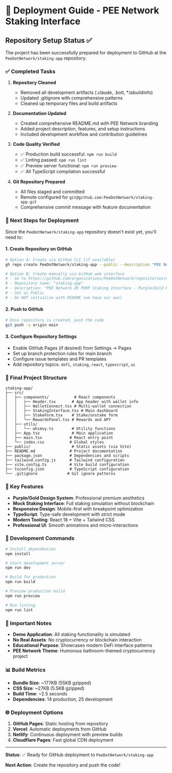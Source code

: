 # 🚀 Deployment Guide - PEE Network Staking Interface

## Repository Setup Status ✅

The project has been successfully prepared for deployment to GitHub at the `PeeDotNetwork/staking-app` repository.

### ✅ Completed Tasks

1. **Repository Cleaned** 
   - Removed all development artifacts (.claude, .bolt, *.tsbuildinfo)
   - Updated .gitignore with comprehensive patterns
   - Cleaned up temporary files and build artifacts

2. **Documentation Updated**
   - Created comprehensive README.md with PEE Network branding
   - Added project description, features, and setup instructions
   - Included development workflow and contribution guidelines

3. **Code Quality Verified**
   - ✅ Production build successful: `npm run build`
   - ✅ Linting passed: `npm run lint`
   - ✅ Preview server functional: `npm run preview`
   - ✅ All TypeScript compilation successful

4. **Git Repository Prepared**
   - All files staged and committed
   - Remote configured for `git@github.com:PeeDotNetwork/staking-app.git`
   - Comprehensive commit message with feature documentation

### 🎯 Next Steps for Deployment

Since the `PeeDotNetwork/staking-app` repository doesn't exist yet, you'll need to:

#### 1. Create Repository on GitHub
```bash
# Option A: Create via GitHub CLI (if available)
gh repo create PeeDotNetwork/staking-app --public --description "PEE Network ZK POOP Staking Interface - Purple/Gold Premium DeFi UI"

# Option B: Create manually via GitHub web interface
# - Go to https://github.com/organizations/PeeDotNetwork/repositories/new
# - Repository name: "staking-app"
# - Description: "PEE Network ZK POOP Staking Interface - Purple/Gold Premium DeFi UI"
# - Set as Public
# - Do NOT initialize with README (we have our own)
```

#### 2. Push to GitHub
```bash
# Once repository is created, push the code
git push -u origin main
```

#### 3. Configure Repository Settings
- Enable GitHub Pages (if desired) from Settings → Pages
- Set up branch protection rules for main branch
- Configure issue templates and PR templates
- Add repository topics: `defi`, `staking`, `react`, `typescript`, `ui`

### 📁 Final Project Structure

```
staking-app/
├── src/
│   ├── components/           # React components
│   │   ├── Header.tsx       # App header with wallet info
│   │   ├── WalletConnect.tsx # Multi-wallet connection
│   │   ├── StakingInterface.tsx # Main dashboard
│   │   ├── StakeForm.tsx    # Stake/unstake form
│   │   └── RewardsPanel.tsx # Rewards and APY
│   ├── utils/
│   │   └── whimsy.ts        # Utility functions
│   ├── App.tsx              # Main application
│   ├── main.tsx            # React entry point
│   └── index.css           # Global styles
├── public/                  # Static assets (via Vite)
├── README.md               # Project documentation
├── package.json            # Dependencies and scripts
├── tailwind.config.js      # Tailwind configuration
├── vite.config.ts          # Vite build configuration
├── tsconfig.json           # TypeScript configuration
└── .gitignore             # Git ignore patterns
```

### 🎨 Key Features

- **Purple/Gold Design System**: Professional premium aesthetics
- **Mock Staking Interface**: Full staking simulation without blockchain
- **Responsive Design**: Mobile-first with breakpoint optimization
- **TypeScript**: Type-safe development with strict mode
- **Modern Tooling**: React 18 + Vite + Tailwind CSS
- **Professional UI**: Smooth animations and micro-interactions

### 🔧 Development Commands

```bash
# Install dependencies
npm install

# Start development server
npm run dev

# Build for production
npm run build

# Preview production build
npm run preview

# Run linting
npm run lint
```

### 🚨 Important Notes

- **Demo Application**: All staking functionality is simulated
- **No Real Assets**: No cryptocurrency or blockchain interaction
- **Educational Purpose**: Showcases modern DeFi interface patterns
- **PEE Network Theme**: Humorous bathroom-themed cryptocurrency project

### 📊 Build Metrics

- **Bundle Size**: ~177KB (55KB gzipped)
- **CSS Size**: ~27KB (5.5KB gzipped)
- **Build Time**: ~2.5 seconds
- **Dependencies**: 14 production, 25 development

### 🌐 Deployment Options

1. **GitHub Pages**: Static hosting from repository
2. **Vercel**: Automatic deployments from GitHub
3. **Netlify**: Continuous deployment with preview builds
4. **Cloudflare Pages**: Fast global CDN deployment

---

**Status**: ✅ Ready for GitHub deployment to `PeeDotNetwork/staking-app`

**Next Action**: Create the repository and push the code!